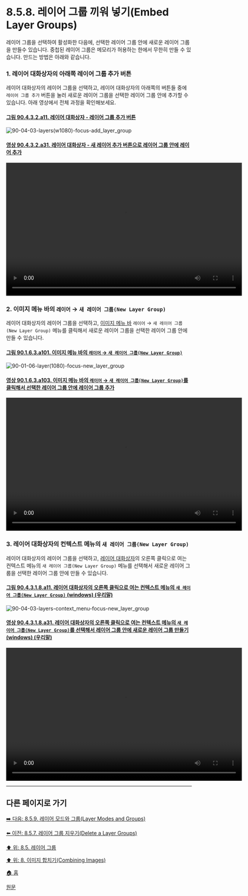 # 8.5.8. 레이어 그룹 끼워 넣기(Embed Layer Groups)
레이어 그룹을 선택하여 활성화한 다음에, 선택한 레이어 그룹 안에 새로운 레이어 그룹을 만들수 있습니다. 중첩된 레이어 그룹은 메모리가 허용하는 한에서 무한히 만들 수 있습니다. 만드는 방법은 아래와 같습니다.

### 1. 레이어 대화상자의 아래쪽 레이어 그룹 추가 버튼
레이어 대화상자의 레이어 그룹을 선택하고, 레이어 대화상자의 아래쪽의 버튼들 중에 `레이어 그룹 추가` 버튼을 눌러 새로운 레이어 그룹을 선택한 레이어 그룹 안에 추가할 수 있습니다. 아래 영상에서 전체 과정을 확인해보세요.

<a id="90-04-03-02-a11"></a>

#### [그림 90.4.3.2.a11. 레이어 대화상자 - 레이어 그룹 추가 버튼](./90-04-0003-002-layer_group.md#90-04-03-02-a11)
![90-04-03-layers(w1080)-focus-add_layer_group](https://github.com/wonder13662/gimp/assets/15767104/1d059924-dec2-466c-bcb7-7f28d23c01b3)

<a id="90-04-03-02-a31"></a>

#### [영상 90.4.3.2.a31. 레이어 대화상자 - 새 레이어 추가 버튼으로 레이어 그룹 안에 레이어 추가](./90-04-0003-002-layer_group.md#90-04-03-02-a31)
<video controls="controls" width="640" height="360" src="https://github.com/wonder13662/gimp/assets/15767104/877ae55c-d51f-4d42-808e-10b27d6b192d"></video>

### 2. 이미지 메뉴 바의 `레이어` → `새 레이어 그룹(New Layer Group)`
레이어 대화상자의 레이어 그룹을 선택하고, [이미지 메뉴 바](./19-glossaryx-image_menu_bar.md) `레이어` → `새 레이어 그룹(New Layer Group)` 메뉴를 클릭해서 새로운 레이어 그룹을 선택한 레이어 그룹 안에 만들 수 있습니다.

<a id="90-01-06-03-a101"></a>

#### [그림 90.1.6.3.a101. 이미지 메뉴 바의 `레이어` → `새 레이어 그룹(New Layer Group)`](./90-01-06-03-new_layer_group.md#90-01-06-03-a101)
![90-01-06-layer(1080)-focus-new_layer_group](https://github.com/wonder13662/gimp/assets/15767104/b3eda053-5e55-418a-88c8-78df73aa47b4)

<a id="90-01-06-03-a103"></a>

#### [영상 90.1.6.3.a103. 이미지 메뉴 바의 `레이어` → `새 레이어 그룹(New Layer Group)`를 클릭해서 선택한 레이어 그룹 안에 레이어 그룹 추가](./90-01-06-03-new_layer_group.md#90-01-06-03-a103)
<video controls="controls" width="640" height="360" src="https://github.com/wonder13662/gimp/assets/15767104/12793dbf-af25-42ee-a439-bb56408f8608"></video>

### 3. 레이어 대화상자의 컨텍스트 메뉴의 `새 레이어 그룹(New Layer Group)`
레이어 대화상자의 레이어 그룹을 선택하고, [레이어 대화상자](./15-02-01-00-layers_dialog.md)의 오른쪽 클릭으로 여는 컨텍스트 메뉴의 `새 레이어 그룹(New Layer Group)` 메뉴를 선택해서 새로운 레이어 그룹을 선택한 레이어 그룹 안에 만들 수 있습니다.

<a id="90-04-03-01-08-a11"></a>

#### [그림 90.4.3.1.8.a11. 레이어 대화상자의 오른쪽 클릭으로 여는 컨텍스트 메뉴의 `새 레이어 그룹(New Layer Group)` (windows) (우리말)](./90-04-0003-001-008-new_layer_group.md#90-04-03-01-08-a11)
![90-04-03-layers-context_menu-focus-new_layer_group](https://github.com/wonder13662/gimp/assets/15767104/de4661c7-01e2-4dcf-9c10-d594f133c26b)

<a id="90-04-03-01-08-a31"></a>

#### [영상 90.4.3.1.8.a31. 레이어 대화상자의 오른쪽 클릭으로 여는 컨텍스트 메뉴의 `새 레이어 그룹(New Layer Group)`를 선택해서 레이어 그룹 안에 새로운 레이어 그룹 만들기 (windows) (우리말)](./90-04-0003-001-008-new_layer_group.md#90-04-03-01-08-a31)
<video controls="controls" width="640" height="360" src="https://github.com/wonder13662/gimp/assets/15767104/4a2941bb-dd8b-450d-b8d6-6565e79f91d1"></video>

***

## 다른 페이지로 가기
[➡️ 다음: 8.5.9. 레이어 모드와 그룹(Layer Modes and Groups)](./08-05-09-layer_modes_n_groups.md)

[⬅️ 이전: 8.5.7. 레이어 그룹 지우기(Delete a Layer Groups)](./08-05-07-delete_a_layer_group.md)

[⬆️ 위: 8.5. 레이어 그룹](./08-05-00-layer-groups.md)

[⬆️ 위: 8. 이미지 합치기(Combining Images)](./08-00-combining-images.md)

[🏠 홈](./00-home.md)

[원문](https://docs.gimp.org/2.10/ko/gimp-layer-groups.html)
